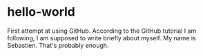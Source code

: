 # hello-world
First attempt at using GitHub. 
According to the GitHub tutorial I am following, I am supposed to write briefly about myself. My name is Sebastien. That's probably enough. 
